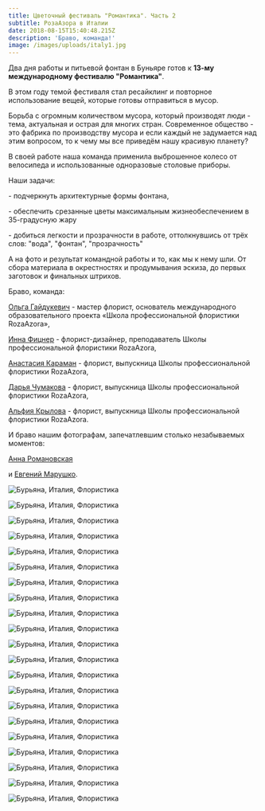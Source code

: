 ```yaml
---
title: Цветочный фестиваль "Романтика". Часть 2
subtitle: РозаАзора в Италии
date: 2018-08-15T15:40:48.215Z
description: 'Браво, команда!'
image: /images/uploads/italy1.jpg
---
```

Два дня работы и питьевой фонтан в Буньяре готов к **13-му международному фестивалю "Романтика"**. 

В этом году темой фестиваля стал ресайклинг и повторное использование вещей, которые готовы отправиться в мусор. 

Борьба с огромным количеством мусора, который производят люди - тема, актуальная и острая для многих стран. Современное общество - это фабрика по производству мусора и если каждый не задумается над этим вопросом, то к чему мы все приведём нашу красивую планету?

В своей работе наша команда применила выброшенное колесо от велосипеда и использованные одноразовые столовые приборы. 

Наши задачи:

\- подчеркнуть архитектурные формы фонтана, 

\- обеспечить срезанные цветы максимальным жизнеобеспечением в 35-градусную жару

\- добиться легкости и прозрачности в работе, оттолкнувшись от трёх слов: "вода", "фонтан", "прозрачность"

А на фото и результат командной работы и то, как мы к нему шли. От сбора материала в окрестностях и продумывания эскиза, до первых заготовок и финальных штрихов.

Браво, команда:

[Ольга Гайдукевич](https://www.facebook.com/roza.azora.5?__tn__=K-R&eid=ARCOcYMLX2yep1PWRFOz3vj5EwjsNjWNONvzzDrvQw43BYolSeyCZilWsaZ5PjyE2yuREX9vna-WiH74&fref=mentions) - мастер флорист, основатель международного образовательного проекта «Школа профессиональной флористики RozaAzora»,

[Инна Фицнер](https://www.facebook.com/InnaFitsner?__tn__=K-R&eid=ARAAPqnM1XR0VOiEDXraApe-RcpqZ3mmsTDvxN7zUw8PsMtYdbv3qiKgqf97v5llU4hyq5KWwbk-Ng1f&fref=mentions&__xts__%5B0%5D=68.ARCsWU_4FrcQIweuzG7AqznYkFHOB9ey9ew_xw0avSl764hyBM7xG7ojqQRn9XnIiI5tpL968wxDDK50CKmXc8ubBwCHZc_qFK8bAIyIGlSsCktWrNkjh_KZe_q9Q9rmr2Z2WFm7KGUP8QU0WS3AyhmpADFc-zTBT_r6nvE39QENASKkQICTAsx2J8bHZr_GR2zOUIJHJJ0xOqNvmkFzzlOs9IuBsflCY6SU28mzZZoc4IrK87PlNYGEJp48XG8xmL-6E_9bU2hwqSon3LYy-3SWoXYY6ue6ZbBTw3hJjSwejyxi7eNcyXS6yo7oJYWCBrTYDnCTmc76wQxRjiFROPvvELKD) - флорист-дизайнер, преподаватель Школы профессиональной флористики RozaAzora,

[Анастасия Караман](https://www.facebook.com/mrs.anastasia.karaman?__tn__=K-R&eid=ARDCCZQsh0TnMAZGB1LGZQqLdQyLmdopV0RpvYMYb4g9l189F4_amlAGSbUNxPg9vEHYfD2-6VjEJMve&fref=mentions) - флорист, выпускница Школы профессиональной флористики RozaAzora,

[Дарья Чумакова](https://www.facebook.com/darya.chumakova?__tn__=K-R&eid=ARCTWvkJKmJlyLB-DSo0Y0aNRDWXh-FVQWzdQTwkeANRO_uY_vR3NjAcNsETzMsPE6tlzJs_tHTpl94Y&fref=mentions) - флорист, выпускница Школы профессиональной флористики RozaAzora,

[Альфия Крылова](https://www.facebook.com/profile.php?id=100015726518223&__tn__=K-R&eid=ARC8WWwJnH3uqm889TDyPbKgtkcjw1Zjfufjl0mVZKDGabGYVq4bQDsH3Bq5GOcpsm01u4JL-XsBszCU&fref=mentions) - флорист, выпускница Школы профессиональной флористики RozaAzora.

И браво нашим фотографам, запечатлевшим столько незабываемых моментов:

[Анна Романовская](https://www.facebook.com/annromanovskaphoto?__tn__=K-R&eid=ARAqzMlaOkS2An0MrzOde6NS0HMpr5s-sJnlblolHPGFhnpewVIyCSmoxi0JLfOLF_5J8x_fj7Inqvqe&fref=mentions)

 и [Евгений Марушко](https://www.facebook.com/yauheni.marusko?__tn__=K-R&eid=ARCpEWQj7w3dnVehShb66FrDXHhxZSpa9m5alcPf44qYu2zeYPmJJvoZCIV5pbT9aJ0Vq8d7HyXPdQ5E&fref=mentions).

![Бурьяна, Италия, Флористика](/images/uploads/italy10.jpg "Обсуждение идеи и продумывание эскиза")

![Бурьяна, Италия, Флористика](/images/uploads/italy12.jpg "Дружно собираем материал")

![Бурьяна, Италия, Флористика](/images/uploads/italy11.jpg "Чудесные моменты творчества")

![Бурьяна, Италия, Флористика](/images/uploads/italy14.jpg)

![Бурьяна, Италия, Флористика](/images/uploads/italy15.jpg)

![Бурьяна, Италия, Флористика](/images/uploads/italy16.jpg)

![Бурьяна, Италия, Флористика](/images/uploads/italy19.jpg)

![Бурьяна, Италия, Флористика](/images/uploads/italy22.jpg)

![Бурьяна, Италия, Флористика](/images/uploads/italy20.jpg)

![Бурьяна, Италия, Флористика](/images/uploads/italy21.jpg)

![Бурьяна, Италия, Флористика](/images/uploads/italy17.jpg)

![Бурьяна, Италия, Флористика](/images/uploads/italy18.jpg)

![Бурьяна, Италия, Флористика](/images/uploads/italy13.jpg)

![Бурьяна, Италия, Флористика](/images/uploads/italy1.jpg "Превосходный результат нашей дружной команды!")

![Бурьяна, Италия, Флористика](/images/uploads/italy2.jpg)

![Бурьяна, Италия, Флористика](/images/uploads/italy4.jpg)

![Бурьяна, Италия, Флористика](/images/uploads/italy5.jpg)

![Бурьяна, Италия, Флористика](/images/uploads/italy6.jpg)

![Бурьяна, Италия, Флористика](/images/uploads/italy7.jpg)

![Бурьяна, Италия, Флористика](/images/uploads/italy8.jpg)

![Бурьяна, Италия, Флористика](/images/uploads/italy9.jpg)
